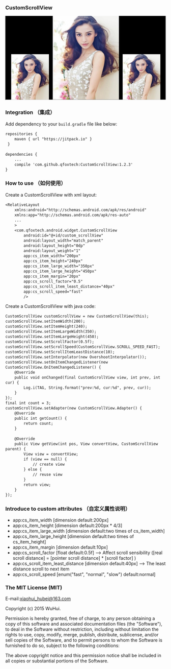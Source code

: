 
### CustomScrollView

![screenshot](./screenshot1.jpg)

### Integration （集成）

Add dependency to your `build.gradle` file like below:

```
repositories {
    maven { url "https://jitpack.io" }
 }

dependencies {
    ...
    compile 'com.github.qfoxtech:CustomScrollView:1.2.3'
}
```

### How to use （如何使用）

Create a CustomScrollView with xml layout:

```
<RelativeLayout
    xmlns:android="http://schemas.android.com/apk/res/android"
    xmlns:app="http://schemas.android.com/apk/res-auto"
    ...
    >
    <com.qfoxtech.android.widget.CustomScrollView
        android:id="@+id/custom_scrollView"
        android:layout_width="match_parent"
        android:layout_height="0dp"
        android:layout_weight="1"
        app:cs_item_width="200px"
        app:cs_item_height="240px"
        app:cs_item_large_width="350px"
        app:cs_item_large_height="450px"
        app:cs_item_margin="20px"
        app:cs_scroll_factor="0.5"
        app:cs_scroll_item_least_distance="40px"
        app:cs_scroll_speed="fast"
        />
```

Create a CustomScrollView with java code:

```
CustomScrollView customScrollView = new CustomScrollView(this);
customScrollView.setItemWidth(200);
customScrollView.setItemHeight(240);
customScrollView.setItemLargeWidth(350);
customScrollView.setItemLargeHeight(450);
customScrollView.setScrollFactor(0.5f);
customScrollView.setScrollSpeed(CustomScrollView.SCROLL_SPEED_FAST);
customScrollView.setScrollItemLeastDistance(10);
customScrollView.setInterpolator(new OvershootInterpolator());
customScrollView.setOnItemChangedListener(new CustomScrollView.OnItemChangedListener() {
    @Override
    public void onChanged(final CustomScrollView view, int prev, int cur) {
        Log.i(TAG, String.format("prev:%d, cur:%d", prev, cur));
    }
});
final int count = 3;
customScrollView.setAdapter(new CustomScrollView.Adapter() {
    @Override
    public int getCount() {
        return count;
    }

    @Override
    public View getView(int pos, View convertView, CustomScrollView parent) {
        View view = convertView;
        if (view == null) {
            // create view
        } else {
            // reuse view
        }
        return view;
    }
});
```

### Introduce to custom attributes （自定义属性说明）

* app:cs_item_width [dimension default:200px]
* app:cs_item_height [dimension default:200px * 4/3]
* app:cs_item_large_width [dimension default:two times of cs_item_width]
* app:cs_item_large_height [dimension default:two times of cs_item_height]
* app:cs_item_margin [dimension default:10px]
* app:cs_scroll_factor [float default:0.5f] --> Affect scroll sensibility ([real scroll distance] = [pointer scroll distance] * [scroll factor] )
* app:cs_scroll_item_least_distance [dimension default:40px] --> The least distance scroll to next item
* app:cs_scroll_speed [enum("fast", "normal", "slow") default:normal] 

### The MIT License (MIT)

E-mail:xiaohui_hubei@163.com

Copyright (c) 2015 WuHui.

Permission is hereby granted, free of charge, to any person obtaining a copy
of this software and associated documentation files (the "Software"), to deal
in the Software without restriction, including without limitation the rights
to use, copy, modify, merge, publish, distribute, sublicense, and/or sell
copies of the Software, and to permit persons to whom the Software is
furnished to do so, subject to the following conditions:

The above copyright notice and this permission notice shall be included in all
copies or substantial portions of the Software.

[1]:https://bintray.com/whinc/maven/customscrollview/view
